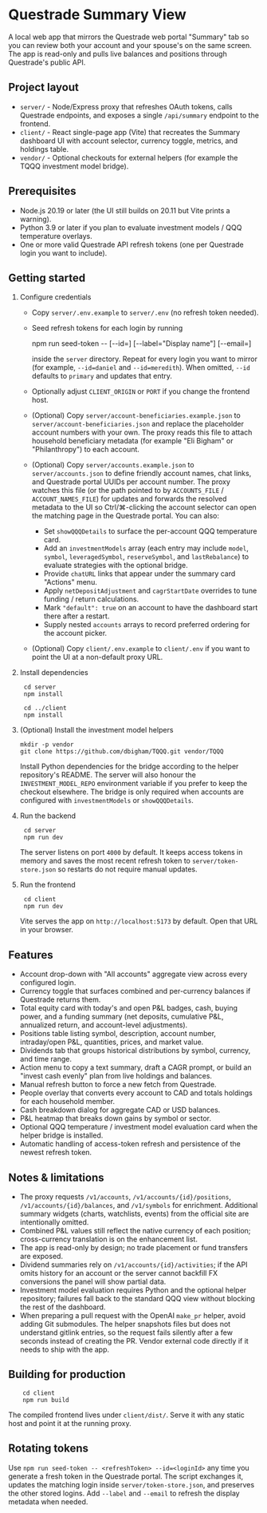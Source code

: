 # Questrade Summary View

A local web app that mirrors the Questrade web portal "Summary" tab so you can review both your account and your spouse's on the same screen. The app is read-only and pulls live balances and positions through Questrade's public API.

## Project layout

- `server/` - Node/Express proxy that refreshes OAuth tokens, calls Questrade endpoints, and exposes a single `/api/summary` endpoint to the frontend.
- `client/` - React single-page app (Vite) that recreates the Summary dashboard UI with account selector, currency toggle, metrics, and holdings table.
- `vendor/` - Optional checkouts for external helpers (for example the TQQQ investment model bridge).

## Prerequisites

- Node.js 20.19 or later (the UI still builds on 20.11 but Vite prints a warning).
- Python 3.9 or later if you plan to evaluate investment models / QQQ temperature overlays.
- One or more valid Questrade API refresh tokens (one per Questrade login you want to include).

## Getting started

1. Configure credentials
   - Copy `server/.env.example` to `server/.env` (no refresh token needed).
   - Seed refresh tokens for each login by running

        npm run seed-token -- <refreshTokenFromQuestrade> [--id=<loginId>] [--label="Display name"] [--email=<email>]

     inside the `server` directory. Repeat for every login you want to mirror (for example, `--id=daniel` and `--id=meredith`). When omitted, `--id` defaults to `primary` and updates that entry.
   - Optionally adjust `CLIENT_ORIGIN` or `PORT` if you change the frontend host.
   - (Optional) Copy `server/account-beneficiaries.example.json` to `server/account-beneficiaries.json` and replace the placeholder account numbers with your own. The proxy reads this file to attach household beneficiary metadata (for example "Eli Bigham" or "Philanthropy") to each account.
   - (Optional) Copy `server/accounts.example.json` to `server/accounts.json` to define friendly account names, chat links, and Questrade portal UUIDs per account number. The proxy watches this file (or the path pointed to by `ACCOUNTS_FILE` / `ACCOUNT_NAMES_FILE`) for updates and forwards the resolved metadata to the UI so Ctrl/⌘-clicking the account selector can open the matching page in the Questrade portal. You can also:
     - Set `showQQQDetails` to surface the per-account QQQ temperature card.
     - Add an `investmentModels` array (each entry may include `model`, `symbol`, `leveragedSymbol`, `reserveSymbol`, and `lastRebalance`) to evaluate strategies with the optional bridge.
     - Provide `chatURL` links that appear under the summary card "Actions" menu.
     - Apply `netDepositAdjustment` and `cagrStartDate` overrides to tune funding / return calculations.
     - Mark `"default": true` on an account to have the dashboard start there after a restart.
     - Supply nested `accounts` arrays to record preferred ordering for the account picker.
   - (Optional) Copy `client/.env.example` to `client/.env` if you want to point the UI at a non-default proxy URL.

2. Install dependencies

        cd server
        npm install

        cd ../client
        npm install

3. (Optional) Install the investment model helpers

       mkdir -p vendor
       git clone https://github.com/dbigham/TQQQ.git vendor/TQQQ

   Install Python dependencies for the bridge according to the helper repository's README. The server will also honour the
   `INVESTMENT_MODEL_REPO` environment variable if you prefer to keep the checkout elsewhere. The bridge is only required when
   accounts are configured with `investmentModels` or `showQQQDetails`.

4. Run the backend

        cd server
        npm run dev

   The server listens on port `4000` by default. It keeps access tokens in memory and saves the most recent refresh token to `server/token-store.json` so restarts do not require manual updates.

5. Run the frontend

        cd client
        npm run dev

   Vite serves the app on `http://localhost:5173` by default. Open that URL in your browser.

## Features

- Account drop-down with "All accounts" aggregate view across every configured login.
- Currency toggle that surfaces combined and per-currency balances if Questrade returns them.
- Total equity card with today's and open P&L badges, cash, buying power, and a funding summary (net deposits, cumulative P&L, annualized return, and account-level adjustments).
- Positions table listing symbol, description, account number, intraday/open P&L, quantities, prices, and market value.
- Dividends tab that groups historical distributions by symbol, currency, and time range.
- Action menu to copy a text summary, draft a CAGR prompt, or build an "invest cash evenly" plan from live holdings and balances.
- Manual refresh button to force a new fetch from Questrade.
- People overlay that converts every account to CAD and totals holdings for each household member.
- Cash breakdown dialog for aggregate CAD or USD balances.
- P&L heatmap that breaks down gains by symbol or sector.
- Optional QQQ temperature / investment model evaluation card when the helper bridge is installed.
- Automatic handling of access-token refresh and persistence of the newest refresh token.

## Notes & limitations

- The proxy requests `/v1/accounts`, `/v1/accounts/{id}/positions`, `/v1/accounts/{id}/balances`, and `/v1/symbols` for enrichment. Additional summary widgets (charts, watchlists, events) from the official site are intentionally omitted.
- Combined P&L values still reflect the native currency of each position; cross-currency translation is on the enhancement list.
- The app is read-only by design; no trade placement or fund transfers are exposed.
- Dividend summaries rely on `/v1/accounts/{id}/activities`; if the API omits history for an account or the server cannot backfill FX conversions the panel will show partial data.
- Investment model evaluation requires Python and the optional helper repository; failures fall back to the standard QQQ view without blocking the rest of the dashboard.
- When preparing a pull request with the OpenAI `make_pr` helper, avoid adding Git submodules. The helper snapshots files but does not understand gitlink entries, so the request fails silently after a few seconds instead of creating the PR. Vendor external code directly if it needs to ship with the app.

## Building for production

        cd client
        npm run build

The compiled frontend lives under `client/dist/`. Serve it with any static host and point it at the running proxy.

## Rotating tokens

Use `npm run seed-token -- <refreshToken> --id=<loginId>` any time you generate a fresh token in the Questrade portal. The script exchanges it, updates the matching login inside `server/token-store.json`, and preserves the other stored logins. Add `--label` and `--email` to refresh the display metadata when needed.
